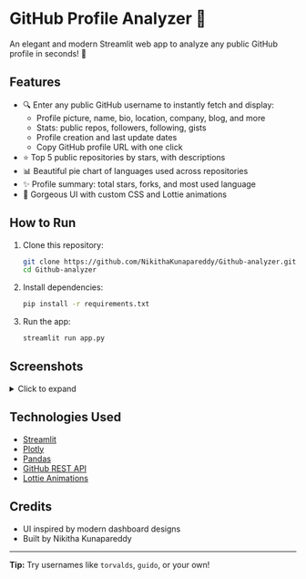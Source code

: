 # GitHub Profile Analyzer 🐙

An elegant and modern Streamlit web app to analyze any public GitHub profile in seconds! 🚀

## Features
- 🔍 Enter any public GitHub username to instantly fetch and display:
  - Profile picture, name, bio, location, company, blog, and more
  - Stats: public repos, followers, following, gists
  - Profile creation and last update dates
  - Copy GitHub profile URL with one click
- ⭐ Top 5 public repositories by stars, with descriptions
- 📊 Beautiful pie chart of languages used across repositories
- ✨ Profile summary: total stars, forks, and most used language
- 🎨 Gorgeous UI with custom CSS and Lottie animations

## How to Run
1. Clone this repository:
   ```bash
   git clone https://github.com/NikithaKunapareddy/Github-analyzer.git
   cd Github-analyzer
   ```
2. Install dependencies:
   ```bash
   pip install -r requirements.txt
   ```
3. Run the app:
   ```bash
   streamlit run app.py
   ```

## Screenshots
<details>
<summary>Click to expand</summary>

![Profile Example](./screenshots/profile-example.png)
![Top Repos](./screenshots/top-repos.png)

</details>

## Technologies Used
- [Streamlit](https://streamlit.io)
- [Plotly](https://plotly.com/python/)
- [Pandas](https://pandas.pydata.org/)
- [GitHub REST API](https://docs.github.com/en/rest)
- [Lottie Animations](https://lottiefiles.com/)

## Credits
- UI inspired by modern dashboard designs
- Built by Nikitha Kunapareddy

---

**Tip:** Try usernames like `torvalds`, `guido`, or your own!